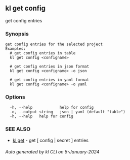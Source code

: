 ## kl get config

get config entries

### Synopsis

```
get config entries for the selected project
Examples:
  # get config entries in table
  kl get config <configname>

  # get config entries in json format
  kl get config <configname> -o json

  # get config entries in yaml format
  kl get config <configname> -o yaml

```

### Options

```
  -h, --help            help for config
  -o, --output string   json | yaml (default "table")
  -h, --help   help for config
```

### SEE ALSO

* [kl get](kl_get.md)  - get [ config | secret ] entries

###### Auto generated by kl CLI on 5-January-2024
